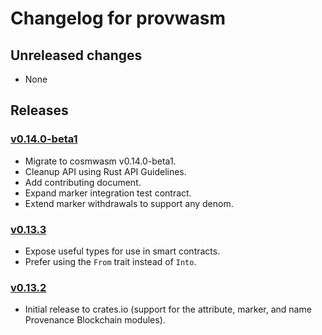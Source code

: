 # Changelog for provwasm

## Unreleased changes

* None

## Releases

### [v0.14.0-beta1](https://github.com/provenance-io/provwasm/tree/v0.14.0-beta1)

* Migrate to cosmwasm v0.14.0-beta1.
* Cleanup API using Rust API Guidelines.
* Add contributing document.
* Expand marker integration test contract.
* Extend marker withdrawals to support any denom.

### [v0.13.3](https://github.com/provenance-io/provwasm/tree/v0.13.3)

* Expose useful types for use in smart contracts.
* Prefer using the `From` trait instead of `Into`.

### [v0.13.2](https://github.com/provenance-io/provwasm/tree/v0.13.2)

* Initial release to crates.io (support for the attribute, marker, and name Provenance Blockchain modules).
